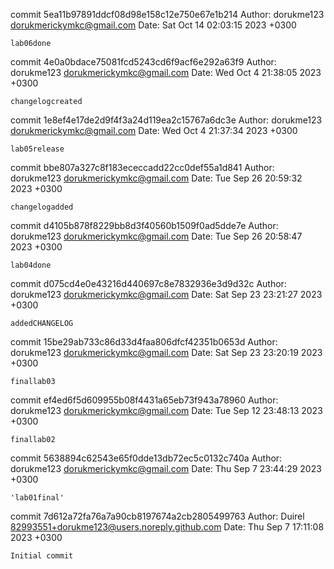 commit 5ea11b97891ddcf08d98e158c12e750e67e1b214
Author: dorukme123 <dorukmerickymkc@gmail.com>
Date:   Sat Oct 14 02:03:15 2023 +0300

    lab06done

commit 4e0a0bdace75081fcd5243cd6f9acf6e292a63f9
Author: dorukme123 <dorukmerickymkc@gmail.com>
Date:   Wed Oct 4 21:38:05 2023 +0300

    changelogcreated

commit 1e8ef4e17de2d9f4f3a24d119ea2c15767a6dc3e
Author: dorukme123 <dorukmerickymkc@gmail.com>
Date:   Wed Oct 4 21:37:34 2023 +0300

    lab05release

commit bbe807a327c8f183ececcadd22cc0def55a1d841
Author: dorukme123 <dorukmerickymkc@gmail.com>
Date:   Tue Sep 26 20:59:32 2023 +0300

    changelogadded

commit d4105b878f8229bb8d3f40560b1509f0ad5dde7e
Author: dorukme123 <dorukmerickymkc@gmail.com>
Date:   Tue Sep 26 20:58:47 2023 +0300

    lab04done

commit d075cd4e0e43216d440697c8e7832936e3d9d32c
Author: dorukme123 <dorukmerickymkc@gmail.com>
Date:   Sat Sep 23 23:21:27 2023 +0300

    addedCHANGELOG

commit 15be29ab733c86d33d4faa806dfcf42351b0653d
Author: dorukme123 <dorukmerickymkc@gmail.com>
Date:   Sat Sep 23 23:20:19 2023 +0300

    finallab03

commit ef4ed6f5d609955b08f4431a65eb73f943a78960
Author: dorukme123 <dorukmerickymkc@gmail.com>
Date:   Tue Sep 12 23:48:13 2023 +0300

    finallab02

commit 5638894c62543e65f0dde13db72ec5c0132c740a
Author: dorukme123 <dorukmerickymkc@gmail.com>
Date:   Thu Sep 7 23:44:29 2023 +0300

    'lab01final'

commit 7d612a72fa76a7a90cb8197674a2cb2805499763
Author: Duirel <82993551+dorukme123@users.noreply.github.com>
Date:   Thu Sep 7 17:11:08 2023 +0300

    Initial commit
